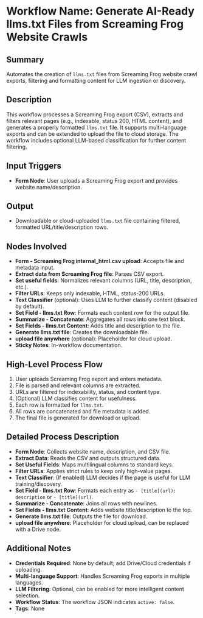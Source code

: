 # Workflow Name: Generate AI-Ready llms.txt Files from Screaming Frog Website Crawls

## Summary
Automates the creation of `llms.txt` files from Screaming Frog website crawl exports, filtering and formatting content for LLM ingestion or discovery.

## Description
This workflow processes a Screaming Frog export (CSV), extracts and filters relevant pages (e.g., indexable, status 200, HTML content), and generates a properly formatted `llms.txt` file. It supports multi-language exports and can be extended to upload the file to cloud storage. The workflow includes optional LLM-based classification for further content filtering.

## Input Triggers
- **Form Node**: User uploads a Screaming Frog export and provides website name/description.

## Output
- Downloadable or cloud-uploaded `llms.txt` file containing filtered, formatted URL/title/description rows.

## Nodes Involved
- **Form - Screaming Frog internal_html.csv upload**: Accepts file and metadata input.
- **Extract data from Screaming Frog file**: Parses CSV export.
- **Set useful fields**: Normalizes relevant columns (URL, title, description, etc.).
- **Filter URLs**: Keeps only indexable, HTML, status-200 URLs.
- **Text Classifier** (optional): Uses LLM to further classify content (disabled by default).
- **Set Field - llms.txt Row**: Formats each content row for the output file.
- **Summarize - Concatenate**: Aggregates all rows into one text block.
- **Set Fields - llms.txt Content**: Adds title and description to the file.
- **Generate llms.txt file**: Creates the downloadable file.
- **upload file anywhere** (optional): Placeholder for cloud upload.
- **Sticky Notes**: In-workflow documentation.

## High-Level Process Flow
1. User uploads Screaming Frog export and enters metadata.
2. File is parsed and relevant columns are extracted.
3. URLs are filtered for indexability, status, and content type.
4. (Optional) LLM classifies content for usefulness.
5. Each row is formatted for `llms.txt`.
6. All rows are concatenated and file metadata is added.
7. The final file is generated for download or upload.

## Detailed Process Description
- **Form Node**: Collects website name, description, and CSV file.
- **Extract Data**: Reads the CSV and outputs structured data.
- **Set Useful Fields**: Maps multilingual columns to standard keys.
- **Filter URLs**: Applies strict rules to keep only high-value pages.
- **Text Classifier**: (If enabled) LLM decides if the page is useful for LLM training/discovery.
- **Set Field - llms.txt Row**: Formats each entry as `- [title](url): description` or `- [title](url)`.
- **Summarize - Concatenate**: Joins all rows with newlines.
- **Set Fields - llms.txt Content**: Adds website title/description to the top.
- **Generate llms.txt file**: Outputs the file for download.
- **upload file anywhere**: Placeholder for cloud upload, can be replaced with a Drive node.

## Additional Notes
- **Credentials Required**: None by default; add Drive/Cloud credentials if uploading.
- **Multi-language Support**: Handles Screaming Frog exports in multiple languages.
- **LLM Filtering**: Optional, can be enabled for more intelligent content selection.
- **Workflow Status**: The workflow JSON indicates `active: false`.
- **Tags**: None
